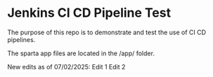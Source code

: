 # Jenkins CI CD Pipeline Test
The purpose of this repo is to demonstrate and test the use of CI CD pipelines.

The sparta app files are located in the /app/ folder.

New edits as of 07/02/2025:
Edit 1
Edit 2
